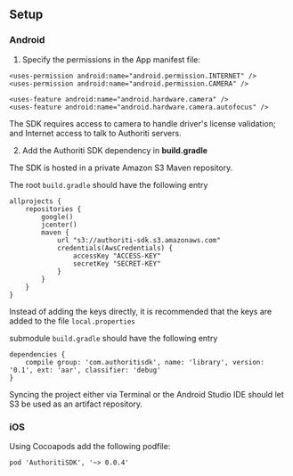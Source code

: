 ## Setup

### Android

1. Specify the permissions in the App manifest file:

```
<uses-permission android:name="android.permission.INTERNET" />
<uses-permission android:name="android.permission.CAMERA" />

<uses-feature android:name="android.hardware.camera" />
<uses-feature android:name="android.hardware.camera.autofocus" />
```

The SDK requires access to camera to handle driver's license validation; and Internet access to talk to Authoriti servers.

2. Add the Authoriti SDK dependency in **build.gradle**

The SDK is hosted in a private Amazon S3 Maven repository.

The root `build.gradle` should have the following entry

```
allprojects {
    repositories {
        google()
        jcenter()
        maven {
            url "s3://authoriti-sdk.s3.amazonaws.com"
            credentials(AwsCredentials) {
                accessKey "ACCESS-KEY"
                secretKey "SECRET-KEY"
            }
        }
    }
}

```

Instead of adding the keys directly, it is recommended that the keys are added to the file `local.properties`

submodule `build.gradle` should have the following entry

```
dependencies {
    compile group: 'com.authoritisdk', name: 'library', version: '0.1', ext: 'aar', classifier: 'debug'
}
```

Syncing the project either via Terminal or the Android Studio IDE should let S3 be used as an artifact repository.

### iOS

Using Cocoapods add the following podfile:

```
pod 'AuthoritiSDK', '~> 0.0.4'
```
